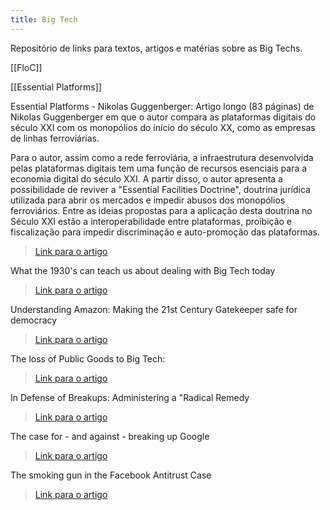 ```yaml
--- 
title: Big Tech
---
```


Repositório de links para textos, artigos e matérias sobre as Big Techs.

[[FloC]]

[[Essential Platforms]]

Essential Platforms - Nikolas Guggenberger:
Artigo longo (83 páginas) de Nikolas Guggenberger em que o autor compara as plataformas digitais do século XXI com os monopólios do início do século XX, como as empresas de linhas ferroviárias. 

Para o autor, assim como a rede ferroviária, a infraestrutura desenvolvida pelas plataformas digitais tem uma função de recursos esenciais para a economia digital do século XXI. 
A partir disso, o autor apresenta a possibilidade de reviver a "Essential Facilities Doctrine", doutrina jurídica utilizada para abrir os mercados e impedir abusos dos monopólios ferroviários. Entre as ideias propostas para a aplicação desta doutrina no Século XXI estão a interoperabilidade entre plataformas, proibição e fiscalização para impedir discriminação e auto-promoção das plataformas. 

> <a href="https://papers.ssrn.com/sol3/papers.cfm?abstract_id=3703361">Link para o artigo</a>

What the 1930's can teach us about dealing with Big Tech today
> <a href="https://www.technologyreview.com/2020/06/17/1003316/what-the-1930s-can-teach-us-about-dealing-with-big-tech-today/">Link para o artigo</a>

Understanding Amazon: Making the 21st Century Gatekeeper safe for democracy
> <a href="https://www.economicliberties.us/our-work/understanding-amazon-making-the-21st-century-gatekeeper-safe-for-democracy/#">Link para o artigo</a>

The loss of Public Goods to Big Tech:
> <a href="https://www.noemamag.com/the-loss-of-public-goods-to-big-tech/">Link para o artigo</a>

In Defense of Breakups: Administering a "Radical Remedy
> <a href="https://www.cornelllawreview.org/2020/11/10/in-defense-of-breakups-administering-a-radical-remedy/">Link para o artigo</a>

The case for - and against - breaking up Google
> <a href="https://www.vox.com/recode/22360547/google-antitrust-regulation-land-of-the-giants-empire-david-cicilline-larry-page-sergey-brin">Link para o artigo</a>

The smoking gun in the Facebook Antitrust Case
> <a href="https://www.wired.com/story/facebook-ftc-antitrust-case-smoking-gun/">Link para o artigo</a>
